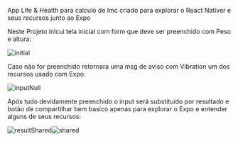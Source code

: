 App Life & Health para calculo de Imc criado para explorar o React Nativer e seus recursos junto ao Expo

Neste Projeto inlcui tela inicial com form que deve ser preenchido com Peso e altura:

![initial](https://user-images.githubusercontent.com/97806169/187937881-485ae3c4-d1e4-4b7f-8867-b3a02dc8a0a0.png)

Caso não for preenchido retornara uma msg de aviso com Vibration um dos recursos usado com Expo:

![inputNull](https://user-images.githubusercontent.com/97806169/187938220-9ddb7efd-0c01-4766-96db-950fe883423e.png)

Após tudo devidamente preenchido o input será substituido por resultado e botão de compartilhar bem basico apenas para explorar o Expo e entender alguns de seus recursos:

![resultShared](https://user-images.githubusercontent.com/97806169/187938643-083200c3-6044-448b-86a7-e7c523d47be2.png)![shared](https://user-images.githubusercontent.com/97806169/187938701-85ab2eed-5d05-42ed-a160-dde228f7b51d.png)






